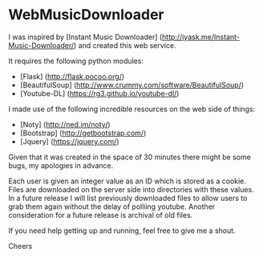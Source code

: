 # WebMusicDownloader
I was inspired by [Instant Music Downloader] (http://iyask.me/Instant-Music-Downloader/) and created this web service.

It requires the following python modules:
- [Flask] (http://flask.pocoo.org/)
- [BeautifulSoup] (http://www.crummy.com/software/BeautifulSoup/)
- [Youtube-DL] (https://rg3.github.io/youtube-dl/)

I made use of the following incredible resources on the web side of things:
- [Noty] (http://ned.im/noty/)
- [Bootstrap] (http://getbootstrap.com/)
- [Jquery] (https://jquery.com/)

Given that it was created in the space of 30 minutes there might be some bugs, my apologies in advance.

Each user is given an integer value as an ID which is stored as a cookie. Files are downloaded on the server side into directories with these values.
In a future release I will list previously downloaded files to allow users to grab them again without the delay of polliing youtube.
Another consideration for a future release is archival of old files.

If you need help getting up and running, feel free to give me a shout.

Cheers
